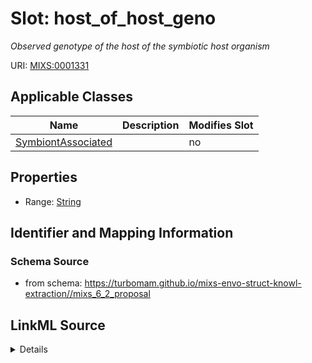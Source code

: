 # Slot: host_of_host_geno


_Observed genotype of the host of the symbiotic host organism_



URI: [MIXS:0001331](https://w3id.org/mixs/0001331)



<!-- no inheritance hierarchy -->




## Applicable Classes

| Name | Description | Modifies Slot |
| --- | --- | --- |
[SymbiontAssociated](SymbiontAssociated.md) |  |  no  |







## Properties

* Range: [String](String.md)





## Identifier and Mapping Information







### Schema Source


* from schema: https://turbomam.github.io/mixs-envo-struct-knowl-extraction//mixs_6_2_proposal




## LinkML Source

<details>
```yaml
name: host_of_host_geno
description: Observed genotype of the host of the symbiotic host organism
title: host of the symbiotic host genotype
notes:
- host
- host.
- symbiosis
from_schema: https://turbomam.github.io/mixs-envo-struct-knowl-extraction//mixs_6_2_proposal
rank: 1000
slot_uri: MIXS:0001331
multivalued: false
alias: host_of_host_geno
domain_of:
- SymbiontAssociated
range: string
required: false
recommended: false

```
</details>